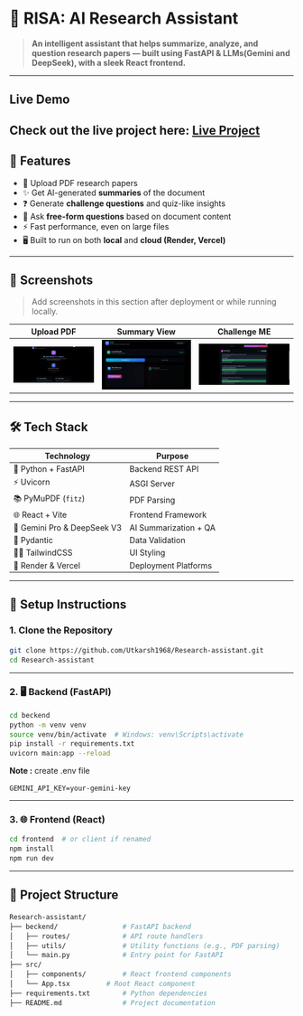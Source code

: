 # 🤖 RISA: AI Research Assistant

> **An intelligent assistant that helps summarize, analyze, and question research papers — built using FastAPI & LLMs(Gemini and DeepSeek), with a sleek React frontend.**

---
## Live Demo

Check out the live project here: [Live Project](https://risa-ai.netlify.app)
---
## 🧠 Features

- 📄 Upload PDF research papers
- ✨ Get AI-generated **summaries** of the document
- ❓ Generate **challenge questions** and quiz-like insights
- 💬 Ask **free-form questions** based on document content
- ⚡️ Fast performance, even on large files
- 🖥️ Built to run on both **local** and **cloud (Render, Vercel)**

---

## 📸 Screenshots

> Add screenshots in this section after deployment or while running locally.

| Upload PDF | Summary View |Challenge ME |
|------------|---------------|---------------|
| ![upload](public/asset/image2.png) | ![summary](public/asset/research.png) | ![Challenge Me](public/asset/image3.png) |

---

## 🛠️ Tech Stack

| Technology    | Purpose                   |
|---------------|---------------------------|
| 🐍 Python + FastAPI | Backend REST API             |
| ⚡️ Uvicorn         | ASGI Server                   |
| 📚 PyMuPDF (`fitz`) | PDF Parsing                  |
| 🌐 React + Vite     | Frontend Framework           |
| 💬 Gemini Pro & DeepSeek V3      | AI Summarization + QA        |
| 🧪 Pydantic         | Data Validation              |
| 🧑‍💻 TailwindCSS     | UI Styling                   |
| 🧾 Render & Vercel  | Deployment Platforms         |

---

## 🚀 Setup Instructions

### 1. Clone the Repository

```bash
git clone https://github.com/Utkarsh1968/Research-assistant.git
cd Research-assistant
```
---
### 2. 🖥 Backend (FastAPI)

```bash
cd beckend
python -m venv venv
source venv/bin/activate  # Windows: venv\Scripts\activate
pip install -r requirements.txt
uvicorn main:app --reload
```
**Note :** create .env file
```env
GEMINI_API_KEY=your-gemini-key
```
---

### 3. 🌐 Frontend (React)

```bash
cd frontend  # or client if renamed
npm install
npm run dev
```
---
## 📁 Project Structure

```bash
Research-assistant/
├── beckend/                # FastAPI backend
│   ├── routes/             # API route handlers
│   ├── utils/              # Utility functions (e.g., PDF parsing)
│   └── main.py             # Entry point for FastAPI
├── src/
│   ├── components/         # React frontend components
│   └── App.tsx         # Root React component
├── requirements.txt        # Python dependencies
├── README.md               # Project documentation
```
